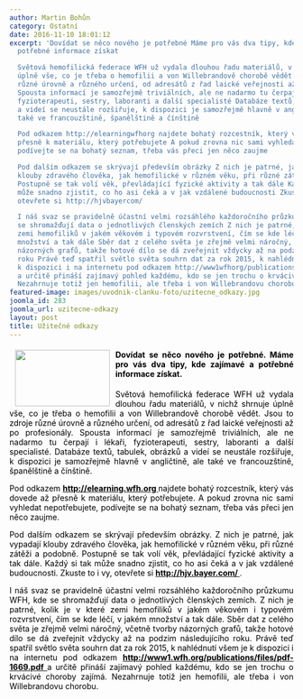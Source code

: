```yaml
---
author: Martin Bohůn
category: Ostatní
date: 2016-11-10 18:01:12
excerpt: 'Dovídat se něco nového je potřebné Máme pro vás dva tipy, kde zajímavé a
  potřebné informace získat

  Světová hemofilická federace WFH už vydala dlouhou řadu materiálů, v nichž shrnuje
  úplně vše, co je třeba o hemofilii a von Willebrandově chorobě vědět Jsou to zdroje
  různé úrovně a různého určení, od adresátů z řad laické veřejnosti až po profesionály
  Spousta informací je samozřejmě triviálních, ale ne nadarmo tu čerpají i lékaři,
  fyzioterapeuti, sestry, laboranti a další specialisté Databáze textů, tabulek, obrázků
  a videí se neustále rozšiřuje, k dispozici je samozřejmě hlavně v angličtině, ale
  také ve francouzštině, španělštině a čínštině

  Pod odkazem http://elearningwfhorg najdete bohatý rozcestník, který vás dovede až
  přesně k materiálu, který potřebujete A pokud zrovna nic sami vyhledat nepotřebujete,
  podívejte se na bohatý seznam, třeba vás přeci jen něco zaujme

  Pod dalším odkazem se skrývají především obrázky Z nich je patrné, jak vypadají
  klouby zdravého člověka, jak hemofilické v různém věku, při různé zátěži a podobně
  Postupně se tak volí věk, převládající fyzické aktivity a tak dále Každý si tak
  může snadno zjistit, co ho asi čeká a v jak vzdálené budoucnosti Zkuste to i vy,
  otevřete si http://hjvbayercom/ 

  I náš svaz se pravidelně účastní velmi rozsáhlého každoročního průzkumu WFH, kde
  se shromažďují data o jednotlivých členských zemích Z nich je patrné, kolik je v které
  zemi hemofiliků v jakém věkovém i typovém rozvrstvení, čím se kde léčí, v jakém
  množství a tak dále Sběr dat z celého světa je zřejmě velmi náročný, včetně tvorby
  názorných grafů, takže hotové dílo se dá zveřejnit vždycky až na podzim následujícího
  roku Právě teď spatřil světlo světa souhrn dat za rok 2015, k nahlédnutí všem je
  k dispozici i na internetu pod odkazem http://www1wfhorg/publications/files/pdf-1669pdf
  a určitě přináší zajímavý pohled každému, kdo se jen trochu o krvácivé choroby zajímá
  Nezahrnuje totiž jen hemofilii, ale třeba i von Willebrandovu chorobu'
featured-image: images/uvodnik-clanku-foto/uzitecne_odkazy.jpg
joomla_id: 283
joomla_url: uzitecne-odkazy
layout: post
title: Užitečné odkazy
---
```


<h4 style="text-align: justify;">
 <span style="color: #000000;">
  <img border="0" height="100" src="{{ site.baseurl }}/images/uvodnik-clanku-foto/uzitecne_odkazy.jpg" style="float: left; margin-left: 10px; margin-right: 10px;" width="168"/>
  Dovídat se něco nového je potřebné. Máme pro vás dva tipy, kde zajímavé a potřebné informace získat.
 </span>
</h4>
<p style="text-align: justify;">
 <span style="color: #000000;">
  Světová hemofilická federace WFH už vydala dlouhou řadu materiálů, v nichž shrnuje úplně vše, co je třeba o hemofilii a von Willebrandově chorobě vědět. Jsou to zdroje různé úrovně a různého určení, od adresátů z řad laické veřejnosti až po profesionály. Spousta informací je samozřejmě triviálních, ale ne nadarmo tu čerpají i lékaři, fyzioterapeuti, sestry, laboranti a další specialisté. Databáze textů, tabulek, obrázků a videí se neustále rozšiřuje, k dispozici je samozřejmě hlavně v angličtině, ale také ve francouzštině, španělštině a čínštině.
 </span>
</p>
<p style="text-align: justify;">
 <span style="color: #000000;">
  Pod odkazem
 </span>
 <span style="color: #000000;">
  <strong>
   <a href="http://elearning.wfh.org/">
    <span style="color: #000000;">
     http://elearning.wfh.org
    </span>
   </a>
  </strong>
 </span>
 <span style="color: #000000;">
  najdete bohatý rozcestník, který vás dovede až přesně k materiálu, který potřebujete. A pokud zrovna nic sami vyhledat nepotřebujete, podívejte se na bohatý seznam, třeba vás přeci jen něco zaujme.
 </span>
</p>
<p style="text-align: justify;">
 <span style="color: #000000;">
  Pod dalším odkazem se skrývají především obrázky. Z nich je patrné, jak vypadají klouby zdravého člověka, jak hemofilické v různém věku, při různé zátěži a podobně. Postupně se tak volí věk, převládající fyzické aktivity a tak dále. Každý si tak může snadno zjistit, co ho asi čeká a v jak vzdálené budoucnosti. Zkuste to i vy, otevřete si
 </span>
 <strong>
  <a href="http://hjv.bayer.com/">
   <span style="color: #000000;">
    http://hjv.bayer.com/
   </span>
  </a>
 </strong>
 .
</p>
<p style="text-align: justify;">
 <span style="color: #000000;">
  I náš svaz se pravidelně účastní velmi rozsáhlého každoročního průzkumu WFH, kde se shromažďují data o jednotlivých členských zemích. Z nich je patrné, kolik je v které zemi hemofiliků v jakém věkovém i typovém rozvrstvení, čím se kde léčí, v jakém množství a tak dále. Sběr dat z celého světa je zřejmě velmi náročný, včetně tvorby názorných grafů, takže hotové dílo se dá zveřejnit vždycky až na podzim následujícího roku. Právě teď spatřil světlo světa souhrn dat za rok 2015, k nahlédnutí všem je k dispozici i na internetu pod odkazem
  <strong>
   <a href="http://www1.wfh.org/publications/files/pdf-1669.pdf">
    <span style="color: #000000;">
     http://www1.wfh.org/publications/files/pdf-1669.pdf
    </span>
   </a>
  </strong>
  a určitě přináší zajímavý pohled každému, kdo se jen trochu o krvácivé choroby zajímá. Nezahrnuje totiž jen hemofilii, ale třeba i von Willebrandovu chorobu.
 </span>
</p>